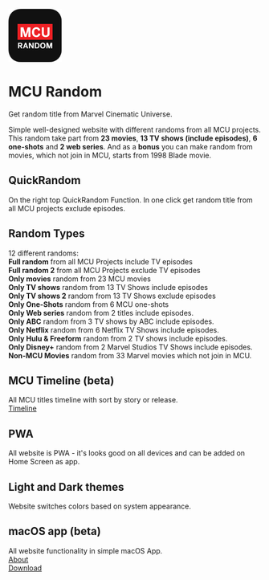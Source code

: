 ![MCURandom Logo](/images/app/logo.png)

# MCU Random
Get random title from Marvel Cinematic Universe.

Simple well-designed website with different randoms from all MCU projects. This random take part from <b>23 movies</b>, <b>13 TV shows (include episodes)</b>, <b>6 one-shots</b> and <b>2 web series</b>. And as a <b>bonus</b> you can make random from movies, which not join in MCU, starts from 1998 Blade movie. 

## QuickRandom

On the right top QuickRandom Function. In one click get random title from all MCU projects exclude episodes.

## Random Types

12 different randoms:<br>
<b>Full random</b> from all MCU Projects include TV episodes<br>
<b>Full random 2</b> from all MCU Projects exclude TV episodes<br>
<b>Only movies</b> random from 23 MCU movies<br>
<b>Only TV shows</b> random from 13 TV Shows include episodes<br>
<b>Only TV shows 2</b> random from 13 TV Shows exclude episodes<br>
<b>Only One-Shots</b> random from 6 MCU one-shots<br>
<b>Only Web series</b> random from 2 titles include episodes.<br>
<b>Only ABC</b> random from 3 TV shows by ABC include episodes.<br>
<b>Only Netflix</b> random from 6 Netflix TV Shows include episodes.<br>
<b>Only Hulu & Freeform</b> random from 2 TV shows include episodes.<br>
<b>Only Disney+</b> random from 2 Marvel Studios TV Shows include episodes.<br>
<b>Non-MCU Movies</b> random from 33 Marvel movies which not join in MCU.<br>

## MCU Timeline (beta)

All MCU titles timeline with sort by story or release.<br>
[Timeline](http://mcurandom.com/timeline)

## PWA

All website is PWA - it's looks good on all devices and can be added on Home Screen as app.

## Light and Dark themes

Website switches colors based on system appearance.

## macOS app (beta)

All website functionality in simple macOS App.<br>
[About](https://github.com/redbrick1710/mcurandom/tree/main/macos)<br> 
[Download](https://github.com/redbrick1710/mcurandom/raw/main/macos/mcurandom.dmg)



